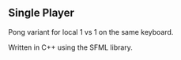 ## Single Player
Pong variant for local 1 vs 1 on the same keyboard.

Written in C++ using the SFML library.